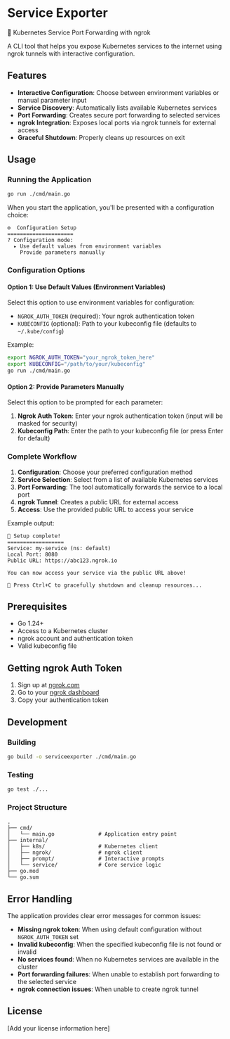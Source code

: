 # Service Exporter

🚀 Kubernetes Service Port Forwarding with ngrok

A CLI tool that helps you expose Kubernetes services to the internet using ngrok tunnels with interactive configuration.

## Features

- **Interactive Configuration**: Choose between environment variables or manual parameter input
- **Service Discovery**: Automatically lists available Kubernetes services  
- **Port Forwarding**: Creates secure port forwarding to selected services
- **ngrok Integration**: Exposes local ports via ngrok tunnels for external access
- **Graceful Shutdown**: Properly cleans up resources on exit

## Usage

### Running the Application

```bash
go run ./cmd/main.go
```

When you start the application, you'll be presented with a configuration choice:

```
⚙️  Configuration Setup
=====================
? Configuration mode: 
  ▸ Use default values from environment variables
    Provide parameters manually
```

### Configuration Options

#### Option 1: Use Default Values (Environment Variables)

Select this option to use environment variables for configuration:

- `NGROK_AUTH_TOKEN` (required): Your ngrok authentication token
- `KUBECONFIG` (optional): Path to your kubeconfig file (defaults to `~/.kube/config`)

Example:
```bash
export NGROK_AUTH_TOKEN="your_ngrok_token_here"
export KUBECONFIG="/path/to/your/kubeconfig"
go run ./cmd/main.go
```

#### Option 2: Provide Parameters Manually

Select this option to be prompted for each parameter:

1. **Ngrok Auth Token**: Enter your ngrok authentication token (input will be masked for security)
2. **Kubeconfig Path**: Enter the path to your kubeconfig file (or press Enter for default)

### Complete Workflow

1. **Configuration**: Choose your preferred configuration method
2. **Service Selection**: Select from a list of available Kubernetes services
3. **Port Forwarding**: The tool automatically forwards the service to a local port
4. **ngrok Tunnel**: Creates a public URL for external access
5. **Access**: Use the provided public URL to access your service

Example output:
```
🎉 Setup complete!
==================
Service: my-service (ns: default)
Local Port: 8080
Public URL: https://abc123.ngrok.io

You can now access your service via the public URL above!

📌 Press Ctrl+C to gracefully shutdown and cleanup resources...
```

## Prerequisites

- Go 1.24+
- Access to a Kubernetes cluster
- ngrok account and authentication token
- Valid kubeconfig file

## Getting ngrok Auth Token

1. Sign up at [ngrok.com](https://ngrok.com)
2. Go to your [ngrok dashboard](https://dashboard.ngrok.com/get-started/your-authtoken)
3. Copy your authentication token

## Development

### Building

```bash
go build -o serviceexporter ./cmd/main.go
```

### Testing

```bash
go test ./...
```

### Project Structure

```
.
├── cmd/
│   └── main.go              # Application entry point
├── internal/
│   ├── k8s/                 # Kubernetes client
│   ├── ngrok/               # ngrok client  
│   ├── prompt/              # Interactive prompts
│   └── service/             # Core service logic
├── go.mod
└── go.sum
```

## Error Handling

The application provides clear error messages for common issues:

- **Missing ngrok token**: When using default configuration without `NGROK_AUTH_TOKEN` set
- **Invalid kubeconfig**: When the specified kubeconfig file is not found or invalid
- **No services found**: When no Kubernetes services are available in the cluster
- **Port forwarding failures**: When unable to establish port forwarding to the selected service
- **ngrok connection issues**: When unable to create ngrok tunnel

## License

[Add your license information here]